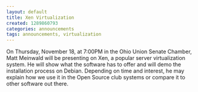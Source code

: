 ```yaml
---
layout: default
title: Xen Virtualization
created: 1289860793
categories: announcements
tags: announcements, virtualization
---
```

On Thursday, November 18, at 7:00PM in the Ohio Union Senate Chamber, Matt Meinwald will be presenting on Xen, a popular server virtualization system.  He will show what the software has to offer and will demo the installation process on Debian.  Depending on time and interest, he may explain how we use it in the Open Source club systems or compare it to other software out there.

